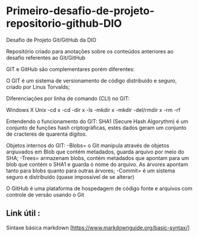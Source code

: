 # Primeiro-desafio-de-projeto-repositorio-github-DIO
Desafio de Projeto Git/GitHub da DIO

Repositório criado para anotações sobre os conteúdos anteriores ao desafio referentes ao Git/GitHub

GIT e GitHub são complementares porém diferentes:

O GIT é um sistema de versionamento de código distribuído e seguro, criado por Linus Torvalds; 

Diferenciações por linha de comando (CLI) no GIT:

Windows X Unix
-cd  x  -cd
-dir  x  -ls
-mkdir  x  -mkdir
-del/rmdir  x  -rm -rf

Entendendo o funcionamento do GIT:
SHA1 (Secure Hash Algorythm) é um conjunto de funções hash criptográficas, estes dados geram um conjunto de cracteres de quarenta dígitos.

Objetos internos do GIT:
-Blobs= o Git manipula através de objetos arqiuvados em Blob que contém metadados, guarda arquivo por meio do SHA; 
-Trees= armazenam blobs, contém metadados que apontam para um blob que contém o SHA1 e guarda o nome do arquivo. As árvores apontam tanto para blobs quanto para outras árvores;
-Commit= é um sistema seguro e distribuído (quase impossivel de se alterar)

O GitHub é uma plataforma de hospedagem de código fonte e arquivos com controle  de versão usando o Git

## Link útil :
Sintaxe básica markdown [https://www.markdownguide.org/basic-syntax/]
